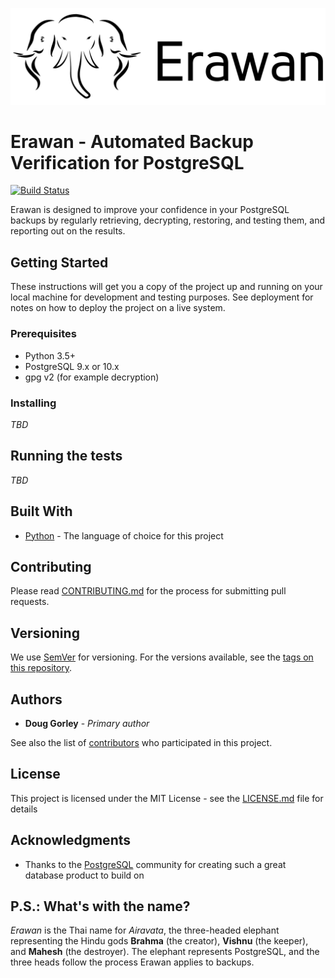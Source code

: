 ![Erawan Logo](https://raw.githubusercontent.com/dgorley/erawan/master/docs/images/erawan_logo.png)

# Erawan - Automated Backup Verification for PostgreSQL

[![Build Status](https://travis-ci.org/dgorley/erawan.svg?branch=master)](https://travis-ci.org/dgorley/erawan)

Erawan is designed to improve your confidence in your PostgreSQL backups by
regularly retrieving, decrypting, restoring, and testing them, and reporting
out on the results.

## Getting Started

These instructions will get you a copy of the project up and running on your
local machine for development and testing purposes. See deployment for notes on
how to deploy the project on a live system.

### Prerequisites

* Python 3.5+
* PostgreSQL 9.x or 10.x
* gpg v2 (for example decryption)

### Installing

*TBD*

## Running the tests

*TBD*

## Built With

* [Python](https://www.python.org/) - The language of choice for this project

## Contributing

Please read [CONTRIBUTING.md](https://github.com/dgorley/erawan/blob/master/CONTRIBUTING.md)
for the process for submitting pull requests.

## Versioning

We use [SemVer](http://semver.org/) for versioning. For the versions available,
see the [tags on this repository](https://github.com/dgorley/erawan/tags).

## Authors

* **Doug Gorley** - *Primary author*

See also the list of [contributors](https://github.com/dgorley/erawan/contributors)
who participated in this project.

## License

This project is licensed under the MIT License - see the [LICENSE.md](LICENSE.md)
file for details

## Acknowledgments

* Thanks to the [PostgreSQL](https://www.postgresql.org/) community for creating
  such a great database product to build on

## P.S.: What's with the name?

*Erawan* is the Thai name for *Airavata*, the three-headed elephant representing
the Hindu gods **Brahma** (the creator), **Vishnu** (the keeper), and **Mahesh**
(the destroyer).  The elephant represents PostgreSQL, and the three heads follow
the process Erawan applies to backups.

